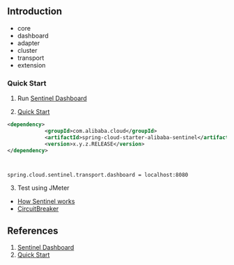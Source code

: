 ## Introduction



- core
- dashboard
- adapter
- cluster
- transport
- extension



### Quick Start

1. Run [Sentinel Dashboard](https://sentinelguard.io/en-us/docs/dashboard.html)

2. [Quick Start](https://sentinelguard.io/en-us/docs/quick-start.html)

```xml
<dependency>
            <groupId>com.alibaba.cloud</groupId>
            <artifactId>spring-cloud-starter-alibaba-sentinel</artifactId>
            <version>x.y.z.RELEASE</version>
</dependency>
```

```properties


spring.cloud.sentinel.transport.dashboard = localhost:8080
```

3. Test using JMeter

- [How Sentinel works](/docs/CS/Java/Spring_Cloud_Alibaba/Sentinel/work.md)
- [CircuitBreaker](/docs/CS/Java/Spring_Cloud_Alibaba/Sentinel/CircuitBreaker.md)



## References

1. [Sentinel Dashboard](https://sentinelguard.io/en-us/docs/dashboard.html)
2. [Quick Start](https://sentinelguard.io/en-us/docs/quick-start.html)
